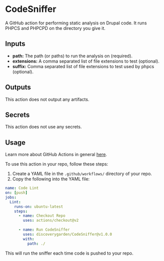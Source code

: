 # CodeSniffer

A GitHub action for performing static analysis on Drupal code. It runs PHPCS and PHPCPD on the directory you give it.

 
## Inputs
- **path:** The path (or paths) to run the analysis on (required).
- **extensions:** A comma separated list of file extensions to test (optional).
- **suffix:** Comma separated list of file extensions to test used by phpcs (optional).

## Outputs
This action does not output any artifacts.

## Secrets
This action does not use any secrets.

## Usage
Learn more about GitHub Actions in general [here](https://docs.github.com/en/actions/quickstart). 

To use this action in your repo, follow these steps:

 1. Create a YAML file in the `.github/workflows/` directory of your repo.
 2.  Copy the following into the YAML file:
```yaml
name: Code Lint
on: [push]
jobs:
  Lint:
    runs-on: ubuntu-latest
    steps:
      - name: Checkout Repo
        uses: actions/checkout@v2
      
      - name: Run CodeSniffer
        uses: discoverygarden/CodeSniffer@v1.0.0
        with:
          path: ./
```
This will run the sniffer each time code is pushed to your repo.
